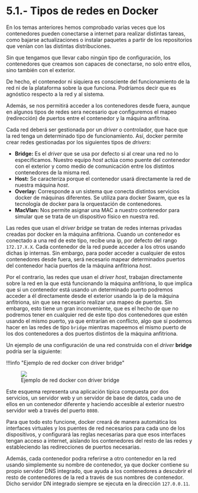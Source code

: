 # 5.1.- Tipos de redes en Docker

En los temas anteriores hemos comprobado varias veces que los contenedores pueden conectarse a internet para realizar distintas tareas, como bajarse actualizaciones o instalar paquetes a partir de los repositorios que venían con las distintas distribuciones.

Sin que tengamos que llevar cabo ningún tipo de configuración, los contenedores que creamos son capaces de conectarse, no solo entre ellos, sino también con el exterior.

De hecho, el contenedor ni siquiera es consciente del funcionamiento de la red ni de la plataforma sobre la que funciona. Podríamos decir que es agnóstico respecto a la red y al sistema.

Además, se nos permitirá acceder a los contenedores desde fuera, aunque en algunos tipos de redes sera necesario que configuremos el mapeo (redirección) de puertos entre el contenedor y la máquina anfitrina.

Cada red deberá ser gestionada por un *driver* o controlador, que hace que la red tenga un determinado tipo de funcionamiento. Así, docker permite crear redes gestionadas por los siguientes tipos de *drivers*:

- **Bridge:** Es el *driver* que se usa por defecto si al crear una red no lo especificamos. Nuestro equipo *host* actúa como puente del contenedor con el exterior y como medio de comunicación entre los distintos contenedores de la misma red.
- **Host:** Se caracteriza porque el contenedor usará directamente la red de nuestra máquina *host*.
- **Overlay:** Corresponde a un sistema que conecta distintos servicios docker de máquinas diferentes. Se utiliza para docker Swarm, que es la tecnología de docker para la orquestación de contenedores.
- **MacVlan:** Nos permite asignar una MAC a nuestro contenedor para simular que se trata de un dispositivo físico en nuestra red.

Las redes que usan el *driver* *bridge* se tratan de redes internas privadas creadas por docker en la máquina anfitriona. Cuando un contenedor es conectado a una red de este tipo, recibe una ip, por defecto del rango `172.17.X.X`. Cada contenedor de la red puede acceder a los otros usando dichas ip internas. Sin embargo, para poder acceder a cualquier de estos contenedores desde fuera, será necesario mapear determinados puertos del contenedor hacia puertos de la máquina anfitriona *host*.

Por el contrario, las redes que usan el *driver* *host*, trabajan directamente sobre la red en la que está funcionando la máquina anfitriona, lo que implica que si un contenedor está usando un determinado puerto podremos acceder a él directamente desde el exterior usando la ip de la máquina anfitriona, sin que sea necesario realizar una mapeo de puertos. Sin embargo, esto tiene un gran inconveniente, que es el hecho de que no podremos tener en cualquier red de este tipo dos contenedores que estén usando el mismo puerto, ya que entrarían en conflicto, algo que sí podemos hacer en las redes de tipo `bridge` mientras mapeemos el mismo puerto de los dos contenedores a dos puertos distintos de la máquina anfitriona.

Un ejemplo de una configuración de una red construida con el *driver* **bridge** podría ser la siguiente:

!!!info "Ejemplo de red docker con driver bridge"
    <figure>
      <img src="../assets/Docker_Brigde.png" style="max-width: 500px">
      <figcaption>Ejemplo de red docker con driver bridge</figcaption>
    </figure>

Este esquema representa una aplicación típica compuesta por dos servicios, un servidor web y un servidor de base de datos, cada uno de ellos en un contenedor diferente y haciendo accesible al exterior nuestro servidor web a través del puerto `8080`. 

Para que todo esto funcione, docker creará de manera automática los interfaces virtuales y los puentes de red necesarios para cada uno de los dispositivos, y configurará las reglas necesarias para que esos interfaces tengan acceso a internet, aislando los contenedores del resto de las redes y estableciendo las redirecciones de puertos necesarias.

Además, cada contenedor podra referirse a otro contenedor en la red usando simplemente su nombre de contenedor, ya que docker contiene su propio servidor DNS integrado, que ayuda a los contenedores a descubrir el resto de contenedores de la red a través de sus nombres de contenedor. Dicho servidor DN integrado siempre se ejecuta en la dirección `127.0.0.11`.
